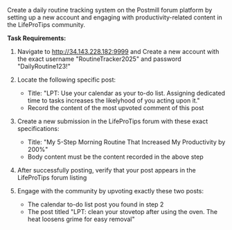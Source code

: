 Create a daily routine tracking system on the Postmill forum platform by setting up a new account and engaging with productivity-related content in the LifeProTips community.

**Task Requirements:**

1. Navigate to http://34.143.228.182:9999 and Create a new account with the exact username "RoutineTracker2025" and password "DailyRoutine123!"

2. Locate the following specific post:
   - Title: "LPT: Use your calendar as your to-do list. Assigning dedicated time to tasks increases the likelyhood of you acting upon it."
   - Record the content of the most upvoted comment of this post

3. Create a new submission in the LifeProTips forum with these exact specifications:
   - Title: "My 5-Step Morning Routine That Increased My Productivity by 200%"
   - Body content must be the content recorded in the above step

4. After successfully posting, verify that your post appears in the LifeProTips forum listing

5. Engage with the community by upvoting exactly these two posts:
   - The calendar to-do list post you found in step 2
   - The post titled "LPT: clean your stovetop after using the oven. The heat loosens grime for easy removal"